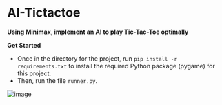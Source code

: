 # AI-Tictactoe
**Using Minimax, implement an AI to play Tic-Tac-Toe optimally**

**Get Started**
+ Once in the directory for the project, run `pip install -r requirements.txt` to install the required Python package (pygame) for this project.
+ Then, run the file `runner.py`.

![image](https://user-images.githubusercontent.com/90328373/177281558-963691f1-5768-4816-83be-6a5b6ccc6093.png)

